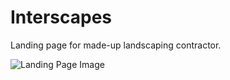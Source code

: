 # Interscapes

Landing page for made-up landscaping contractor.

![Landing Page Image](/interscapes/images/interscapes-design.PNG)
